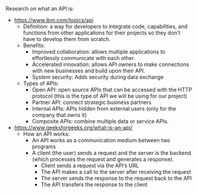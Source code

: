 Research on what an API is:
- https://www.ibm.com/topics/api
	- Definition: a way for developers to integrate code, capabilities, and functions from other applications for their projects so they don’t have to develop them from scratch.
	- Benefits:
		- Improved collaboration: allows multiple applications to effortlessly communicate with each other.
		- Accelerated innovation: allows API owners to make connections with new businesses and build upon their API.
		- System security: Adds security during data exchange
	- Types of APIs:
		- Open API: open source APIs that can be accessed with the HTTP protocol (this is the type of API we will be using for our project)
		- Partner API: connect strategic business partners
		- Internal APIs: APIs hidden from external users (only for the company that owns it)
		- Composite APIs: combine multiple data or service APIs.
- https://www.geeksforgeeks.org/what-is-an-api/
	- How an API works:
		- An API works as a communication medium between two programs
		- A client (the user) sends a request and the server is the backend (which processes the request and generates a response).
			- Client sends a request via the API’s URL
			- The API makes a call to the server after receiving the request 
			- The server sends the response to the request back to the API
			- The API transfers the response to the client 
